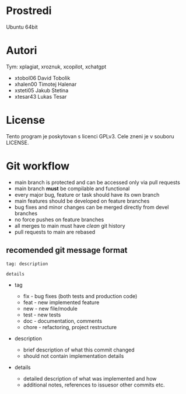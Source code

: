 # Prostredi

Ubuntu 64bit

# Autori

Tym: xplagiat, xroznuk, xcopilot, xchatgpt

 - xtobol06 David Tobolik
 - xhalen00 Timotej Halenar
 - xsteti05 Jakub Stetina
 - xtesar43 Lukas Tesar

# License

Tento program je poskytovan s licenci GPLv3.
Cele zneni je v souboru LICENSE.

# Git workflow
 - main branch is protected and can be accessed only via pull requests
 - main branch **must** be compilable and functional
 - every major bug, feature or task should have its own branch
 - main features should be developed on feature branches
 - bug fixes and minor changes can be merged directly from devel branches
 - no force pushes on feature branches
 - all merges to main must have *clean* git history
 - pull requests to main are rebased

## recomended git message format
```
tag: description

details
```
 - tag
    - fix - bug fixes (both tests and production code)
    - feat - new implemented feature
    - new - new file/module
    - test - new tests
    - doc - documentation, comments
    - chore - refactoring, project restructure

 - description
    - brief description of what this commit changed
    - should not contain implementation details

 - details
    - detailed description of what was implemented and how
    - additional notes, references to issuesor other commits etc.
